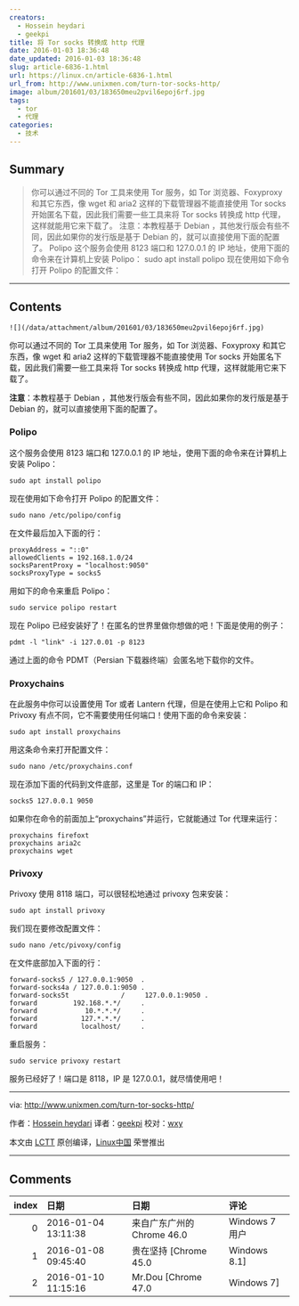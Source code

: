 ```yaml
---
creators:
  - Hossein heydari
  - geekpi
title: 将 Tor socks 转换成 http 代理
date: 2016-01-03 18:36:48
date_updated: 2016-01-03 18:36:48
slug: article-6836-1.html
url: https://linux.cn/article-6836-1.html
url_from: http://www.unixmen.com/turn-tor-socks-http/
image: album/201601/03/183650meu2pvil6epoj6rf.jpg
tags:
  - tor
  - 代理
categories:
  - 技术
---
```


## Summary

> 你可以通过不同的 Tor 工具来使用 Tor 服务，如 Tor 浏览器、Foxyproxy 和其它东西，像 wget 和 aria2 这样的下载管理器不能直接使用 Tor socks 开始匿名下载，因此我们需要一些工具来将 Tor socks 转换成 http 代理，这样就能用它来下载了。 注意：本教程基于 Debian ，其他发行版会有些不同，因此如果你的发行版是基于 Debian 的，就可以直接使用下面的配置了。 Polipo 这个服务会使用 8123 端口和 127.0.0.1 的 IP 地址，使用下面的命令来在计算机上安装 Polipo： sudo apt install polipo  现在使用如下命令打开 Polipo 的配置文件：

***

<!-- more -->

## Contents

`![](/data/attachment/album/201601/03/183650meu2pvil6epoj6rf.jpg)`

你可以通过不同的 Tor 工具来使用 Tor 服务，如 Tor 浏览器、Foxyproxy 和其它东西，像 wget 和 aria2 这样的下载管理器不能直接使用 Tor socks 开始匿名下载，因此我们需要一些工具来将 Tor socks 转换成 http 代理，这样就能用它来下载了。

**注意**：本教程基于 Debian ，其他发行版会有些不同，因此如果你的发行版是基于 Debian 的，就可以直接使用下面的配置了。

### Polipo

这个服务会使用 8123 端口和 127.0.0.1 的 IP 地址，使用下面的命令来在计算机上安装 Polipo：

```shell
sudo apt install polipo
```

现在使用如下命令打开 Polipo 的配置文件：

```shell
sudo nano /etc/polipo/config
```

在文件最后加入下面的行：

```shell
proxyAddress = "::0"
allowedClients = 192.168.1.0/24
socksParentProxy = "localhost:9050"
socksProxyType = socks5
```

用如下的命令来重启 Polipo：

```shell
sudo service polipo restart
```

现在 Polipo 已经安装好了！在匿名的世界里做你想做的吧！下面是使用的例子：

```shell
pdmt -l "link" -i 127.0.01 -p 8123
```

通过上面的命令 PDMT（Persian 下载器终端）会匿名地下载你的文件。

### Proxychains

在此服务中你可以设置使用 Tor 或者 Lantern 代理，但是在使用上它和 Polipo 和 Privoxy 有点不同，它不需要使用任何端口！使用下面的命令来安装：

```shell
sudo apt install proxychains
```

用这条命令来打开配置文件：

```shell
sudo nano /etc/proxychains.conf
```

现在添加下面的代码到文件底部，这里是 Tor 的端口和 IP：

```shell
socks5 127.0.0.1 9050
```

如果你在命令的前面加上“proxychains”并运行，它就能通过 Tor 代理来运行：

```shell
proxychains firefoxt
proxychains aria2c
proxychains wget
```

### Privoxy

Privoxy 使用 8118 端口，可以很轻松地通过 privoxy 包来安装：

```shell
sudo apt install privoxy
```

我们现在要修改配置文件：

```shell
sudo nano /etc/pivoxy/config
```

在文件底部加入下面的行：

```shell
forward-socks5 / 127.0.0.1:9050  .
forward-socks4a / 127.0.0.1:9050 .
forward-socks5t             /     127.0.0.1:9050 .
forward         192.168.*.*/     .
forward            10.*.*.*/     .
forward           127.*.*.*/     .
forward           localhost/     .
```

重启服务：

```shell
sudo service privoxy restart
```

服务已经好了！端口是 8118，IP 是 127.0.0.1，就尽情使用吧！

---

via: <http://www.unixmen.com/turn-tor-socks-http/>

作者：[Hossein heydari](http://www.unixmen.com/author/hossein/) 译者：[geekpi](https://github.com/geekpi) 校对：[wxy](https://github.com/wxy)

本文由 [LCTT](https://github.com/LCTT/TranslateProject) 原创编译，[Linux中国](https://linux.cn/) 荣誉推出

***

## Comments

|   index | 日期                | 日期                                      | 评论                           |
|--------:|:--------------------|:------------------------------------------|:-------------------------------|
|       0 | 2016-01-04 13:11:38 | 来自广东广州的 Chrome 46.0|Windows 7 用户 | tor网络下载东西？              |
|       1 | 2016-01-08 09:45:40 | 贵在坚持 [Chrome 45.0|Windows 8.1]        | 可拉倒吧，tor 网络慢成狗。 - - |
|       2 | 2016-01-10 11:15:16 | Mr.Dou [Chrome 47.0|Windows 7]            | 新人一枚，感谢！               |
